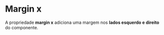 # Margin x

A propriedade **margin x** adiciona uma margem nos **lados esquerdo e direito** do componente.